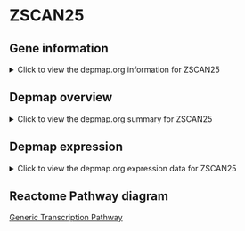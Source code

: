 <h1>ZSCAN25</h1>

<h2>Gene information</h2>
<details>
  <summary>Click to view the depmap.org information for ZSCAN25</summary>
  <iframe src="https://depmap.org/portal/gene/ZSCAN25?tab=about" style="border:none;width:100%;height:800px"></iframe>
</details>

<h2>Depmap overview</h2>
<details>
  <summary>Click to view the depmap.org summary for ZSCAN25</summary>
  <iframe src="https://depmap.org/portal/gene/ZSCAN25?tab=overview" style="border:none;width:100%;height:800px"></iframe>
</details>

<h2>Depmap expression</h2>
<details>
  <summary>Click to view the depmap.org expression data for ZSCAN25</summary>
  <iframe src="https://depmap.org/portal/gene/ZSCAN25?tab=characterization" style="border:none;width:100%;height:800px"></iframe>
</details>



<h2>Reactome Pathway diagram</h2>
<a href="https://reactome.org/PathwayBrowser/#/R-HSA-212436" target="_BLANK">Generic Transcription Pathway</a>



